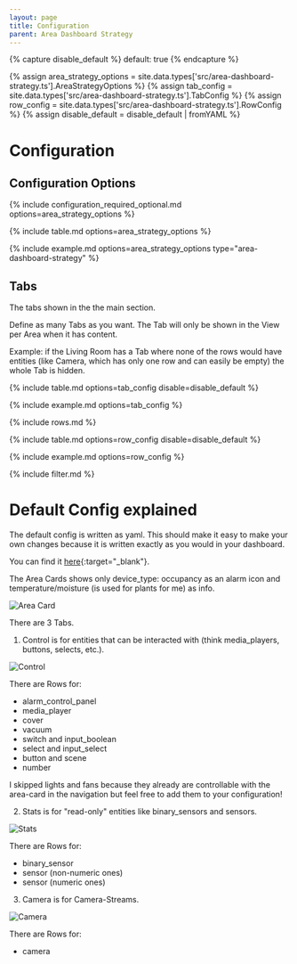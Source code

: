 ```yaml
---
layout: page
title: Configuration
parent: Area Dashboard Strategy
---
```


{% capture disable_default %}
default: true
{% endcapture %}

{% assign area_strategy_options = site.data.types['src/area-dashboard-strategy.ts'].AreaStrategyOptions %}
{% assign tab_config = site.data.types['src/area-dashboard-strategy.ts'].TabConfig %}
{% assign row_config = site.data.types['src/area-dashboard-strategy.ts'].RowConfig %}
{% assign disable_default = disable_default | fromYAML %}

# Configuration

## Configuration Options

{% include configuration_required_optional.md options=area_strategy_options %}

{% include table.md options=area_strategy_options %}

{% include example.md options=area_strategy_options type="area-dashboard-strategy" %}

## Tabs

The tabs shown in the the main section.

Define as many Tabs as you want.
The Tab will only be shown in the View per Area when it has content.

Example: if the Living Room has a Tab where none of the rows would have entities (like Camera, which has only one row and can easily be empty) the whole Tab is hidden.

{% include table.md options=tab_config disable=disable_default %}

{% include example.md options=tab_config %}

{% include rows.md %}

{% include table.md options=row_config disable=disable_default %}

{% include example.md options=row_config %}

{% include filter.md %}

# Default Config explained

The default config is written as yaml. This should make it easy to make your own changes because it is written exactly as you would in your dashboard.

You can find it [here](https://github.com/itsteddyyo/strategy-pack/blob/main/src/config/areaDefaultConfig.yml){:target="_blank"}.

The Area Cards shows only device_type: occupancy as an alarm icon and temperature/moisture (is used for plants for me) as info.

![Area Card](/strategy-pack/assets/area/area-strategy-navigation.png "Area Card")

There are 3 Tabs.

1. Control is for entities that can be interacted with (think media_players, buttons, selects, etc.).

![Control](/strategy-pack/assets/area/area-strategy-main-control.png "Control")

There are Rows for:

- alarm_control_panel
- media_player
- cover
- vacuum
- switch and input_boolean
- select and input_select
- button and scene
- number

I skipped lights and fans because they already are controllable with the area-card in the navigation but feel free to add them to your configuration!

2. Stats is for "read-only" entities like binary_sensors and sensors.

![Stats](/strategy-pack/assets/area/area-strategy-main-stats.png "Stats")

There are Rows for:

- binary_sensor
- sensor (non-numeric ones)
- sensor (numeric ones)

3. Camera is for Camera-Streams.

![Camera](/strategy-pack/assets/area/area-strategy-main-camera.png "Camera")

There are Rows for:

- camera
